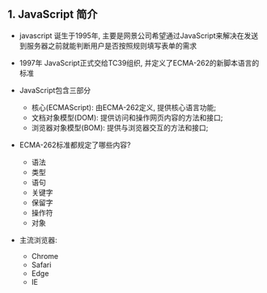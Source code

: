 ## 1. JavaScript 简介

- javascript 诞生于1995年, 主要是网景公司希望通过JavaScript来解决在发送到服务器之前就能判断用户是否按照规则填写表单的需求

- 1997年 JavaScript正式交给TC39组织, 并定义了ECMA-262的新脚本语言的标准

- JavaScript包含三部分
  - 核心(ECMAScript): 由ECMA-262定义, 提供核心语言功能;
  - 文档对象模型(DOM): 提供访问和操作网页内容的方法和接口;
  - 浏览器对象模型(BOM): 提供与浏览器交互的方法和接口;

- ECMA-262标准都规定了哪些内容?
  - 语法
  - 类型
  - 语句
  - 关键字
  - 保留字
  - 操作符
  - 对象

- 主流浏览器: 
  - Chrome 
  - Safari 
  - Edge 
  - IE




